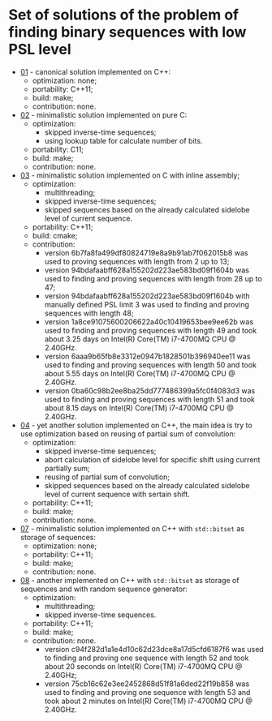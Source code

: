 Set of solutions of the problem of finding binary sequences with low PSL level
==============================================================================
 - [01](01) - canonical solution implemented on C++:
    - optimization: none;
    - portability:  C++11;
    - build:        make;
    - contribution: none.
 - [02](02) - minimalistic solution implemented on pure C:
    - optimization:
        - skipped inverse-time sequences;
        - using lookup table for calculate number of bits.
    - portability:  C11;
    - build:        make;
    - contribution: none.
 - [03](03) - minimalistic solution implemented on C with inline assembly;
    - optimization:
        - multithreading;
        - skipped inverse-time sequences;
        - skipped sequences based on the already calculated sidelobe level of current sequence.
    - portability:  C++11;
    - build:        cmake;
    - contribution:
        - version 6b7fa8fa499df80824719e8a9b91ab7f062015b8 was used to proving sequences with length from 2 up to 13;
        - version 94bdafaabff628a155202d223ae583bd09f1604b was used to finding and proving sequences with length from 28 up to 47;
        - version 94bdafaabff628a155202d223ae583bd09f1604b with manually defined PSL limit 3 was used to finding and proving sequences with length 48;
        - version 1a8ce91075600206622a40c10419653bee9ee62b was used to finding and proving sequences with length 49 and took about 3.25 days on Intel(R) Core(TM) i7-4700MQ CPU @ 2.40GHz.
        - version 6aaa9b65fb8e3312e0947b1828501b396940ee11 was used to finding and proving sequences with length 50 and took about 5.55 days on Intel(R) Core(TM) i7-4700MQ CPU @ 2.40GHz.
        - version 0ba60c98b2ee8ba25dd777486399a5fc0f4083d3 was used to finding and proving sequences with length 51 and took about 8.15 days on Intel(R) Core(TM) i7-4700MQ CPU @ 2.40GHz.
 - [04](04) - yet another solution implemented on C++, the main idea is try to use optimization based on reusing of partial sum of convolution:
    - optimization:
        - skipped inverse-time sequences;
        - abort calculation of sidelobe level for specific shift using current partially sum;
        - reusing of partial sum of convolution;
        - skipped sequences based on the already calculated sidelobe level of current sequence with sertain shift.
    - portability:  C++11;
    - build:        make;
    - contribution: none.
 - [07](07) - minimalistic solution implemented on C++ with `std::bitset` as storage of sequences:
    - optimization: none;
    - portability:  C++11;
    - build:        make;
    - contribution: none.
 - [08](08) - another implemented on C++ with `std::bitset` as storage of sequences and with random sequence generator:
    - optimization:
        - multithreading;
        - skipped inverse-time sequences.
    - portability:  C++11;
    - build:        make;
    - contribution: none.
        - version c94f282d1a1e4d10c62d23dce8a17d5cfd6187f6 was used to finding and proving one sequence with length 52 and took about 20 seconds on Intel(R) Core(TM) i7-4700MQ CPU @ 2.40GHz;
        - version 75cb16c62e3ee2452868d51f81a6ded22f19b858 was used to finding and proving one sequence with length 53 and took about 2 minutes on Intel(R) Core(TM) i7-4700MQ CPU @ 2.40GHz.

